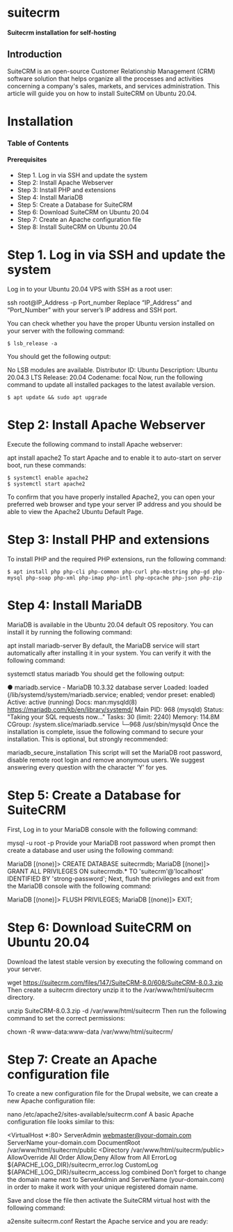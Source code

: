 # suitecrm
 #### Suitecrm installation for self-hosting
 
## Introduction

SuiteCRM is an open-source Customer Relationship Management (CRM) software solution that helps organize all the processes and activities concerning a company's sales, markets, and services administration. This article will guide you on how to install SuiteCRM on Ubuntu 20.04. 

# Installation

### Table of Contents

#### Prerequisites
* Step 1. Log in via SSH and update the system
* Step 2: Install Apache Webserver
* Step 3: Install PHP and extensions
* Step 4: Install MariaDB
* Step 5: Create a Database for SuiteCRM
* Step 6: Download SuiteCRM on Ubuntu 20.04
* Step 7: Create an Apache configuration file
* Step 8: Install SuiteCRM on Ubuntu 20.04

# Step 1. Log in via SSH and update the system
Log in to your Ubuntu 20.04 VPS with SSH as a root user:

ssh root@IP_Address -p Port_number
Replace “IP_Address” and “Port_Number” with your server’s IP address and SSH port.

You can check whether you have the proper Ubuntu version installed on your server with the following command:

    $ lsb_release -a
You should get the following output:

No LSB modules are available.
Distributor ID: Ubuntu
Description: Ubuntu 20.04.3 LTS
Release: 20.04
Codename: focal
Now, run the following command to update all installed packages to the latest available version.

    $ apt update && sudo apt upgrade
# Step 2: Install Apache Webserver
Execute the following command to install Apache webserver:

apt install apache2
To start Apache and to enable it to auto-start on server boot, run these commands:

    $ systemctl enable apache2
    $ systemctl start apache2
To confirm that you have properly installed Apache2, you can open your preferred web browser and type your server IP address and you should be able to view the Apache2 Ubuntu Default Page.

# Step 3: Install PHP and extensions
To install PHP and the required PHP extensions, run the following command:

    $ apt install php php-cli php-common php-curl php-mbstring php-gd php-mysql php-soap php-xml php-imap php-intl php-opcache php-json php-zip

# Step 4: Install MariaDB
MariaDB is available in the Ubuntu 20.04 default OS repository. You can install it by running the following command:

apt install mariadb-server
By default, the MariaDB service will start automatically after installing it in your system. You can verify it with the following command:

systemctl status mariadb
You should get the following output:

● mariadb.service - MariaDB 10.3.32 database server
Loaded: loaded (/lib/systemd/system/mariadb.service; enabled; vendor preset: enabled)
Active: active (running)
Docs: man:mysqld(8)
https://mariadb.com/kb/en/library/systemd/
Main PID: 968 (mysqld)
Status: "Taking your SQL requests now..."
Tasks: 30 (limit: 2240)
Memory: 114.8M
CGroup: /system.slice/mariadb.service
└─968 /usr/sbin/mysqld
Once the installation is complete, issue the following command to secure your installation. This is optional, but strongly recommended:

mariadb_secure_installation
This script will set the MariaDB root password, disable remote root login and remove anonymous users. We suggest answering every question with the character ‘Y’ for yes.

# Step 5: Create a Database for SuiteCRM
First, Log in to your MariaDB console with the following command:

mysql -u root -p
Provide your MariaDB root password when prompt then create a database and user using the following command:

MariaDB [(none)]> CREATE DATABASE suitecrmdb;
MariaDB [(none)]> GRANT ALL PRIVILEGES ON suitecrmdb.* TO 'suitecrm'@'localhost' IDENTIFIED BY 'strong-password';
Next, flush the privileges and exit from the MariaDB console with the following command:

MariaDB [(none)]> FLUSH PRIVILEGES;
MariaDB [(none)]> EXIT;


# Step 6: Download SuiteCRM on Ubuntu 20.04
Download the latest stable version by executing the following command on your server.

wget https://suitecrm.com/files/147/SuiteCRM-8.0/608/SuiteCRM-8.0.3.zip
Then create a suitecrm directory unzip it to the  /var/www/html/suitecrm directory.

unzip SuiteCRM-8.0.3.zip -d /var/www/html/suitecrm
Then run the following command to set the correct permissions:

chown -R www-data:www-data /var/www/html/suitecrm/
# Step 7: Create an Apache configuration file
To create a new configuration file for the Drupal website, we can create a new Apache configuration file:

nano /etc/apache2/sites-available/suitecrm.conf
A basic Apache configuration file looks similar to this:

<VirtualHost *:80>
   ServerAdmin webmaster@your-domain.com
   ServerName your-domain.com
   DocumentRoot /var/www/html/suitecrm/public
   <Directory /var/www/html/suitecrm/public>
       AllowOverride All
       Order Allow,Deny
       Allow from All
   </Directory>
   ErrorLog ${APACHE_LOG_DIR}/suitecrm_error.log
   CustomLog ${APACHE_LOG_DIR}/suitecrm_access.log combined
</VirtualHost>
Don’t forget to change the domain name next to ServerAdmin and ServerName (your-domain.com) in order to make it work with your unique registered domain name.

Save and close the file then activate the SuiteCRM virtual host with the following command:

a2ensite suitecrm.conf
Restart the Apache service and you are ready:
